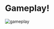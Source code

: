 <h1>Gameplay!</h1>

![gameplay](https://user-images.githubusercontent.com/58227328/103029852-a5f16080-4528-11eb-8f3d-81e89bee9d0a.gif)
